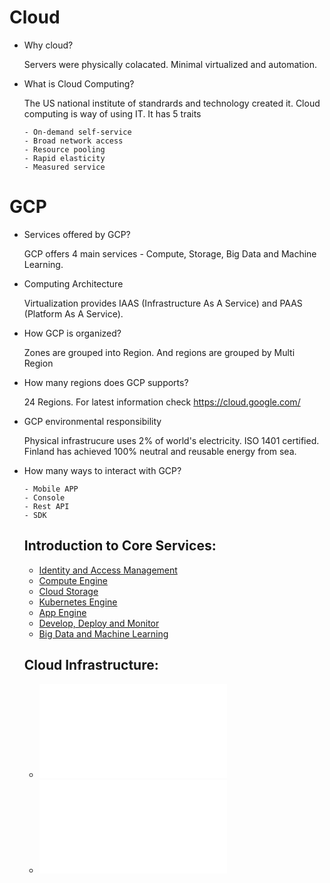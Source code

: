# Cloud
- Why cloud?
  
  Servers were physically colacated. Minimal virtualized and automation. 
   
- What is Cloud Computing?

  The US national institute of standrards and technology created it. Cloud computing is way of using IT. It has 5 traits
  
      - On-demand self-service
      - Broad network access
      - Resource pooling
      - Rapid elasticity
      - Measured service
  
# GCP
- Services offered by GCP?
  
   GCP offers 4 main services - Compute, Storage, Big Data and Machine Learning.

- Computing Architecture

  Virtualization provides IAAS (Infrastructure As A Service) and PAAS (Platform As A Service). 

- How GCP is organized?

  Zones are grouped into Region. And regions are grouped by Multi Region
  
- How many regions does GCP supports?

  24 Regions. For latest information check https://cloud.google.com/
  
- GCP environmental responsibility

  Physical infrastrucure uses 2% of world's electricity. ISO 1401 certified. Finland has achieved 100% neutral and reusable energy from sea.
  
- How many ways to interact with GCP?

      - Mobile APP
      - Console
      - Rest API
      - SDK

  ## Introduction to Core Services:

  - [Identity and Access Management](doc/IAM.md)
  - [Compute Engine](doc/ComputeEngine.md)
  - [Cloud Storage](doc/Storage.md)
  - [Kubernetes Engine](doc/Containers.md)
  - [App Engine](doc/AppEngine.md)
  - [Develop, Deploy and Monitor](doc/DevelopDeployMonitor.md)
  - [Big Data and Machine Learning](doc/BigDataML.md)

  ## Cloud Infrastructure:

  - ![Virtual Networks](doc/VirtualNetworks.md)
  - ![Virtual Machine](doc/VirtualMachine.md)  
      
 
